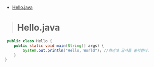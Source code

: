 - [Hello.java](hellojava)

># Hello.java
>>
```java
 public class Hello {
	public static void main(String[] args) {
		System.out.println("Hello, World"); //화면에 글자를 출력한다.
	}
}
```